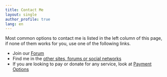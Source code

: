```yaml
---
title: Contact Me
layout: single
author_profile: true
lang: en
---
```

Most common options to contact me is listed in the left column of this page, if none of them works for you, use one of the following links.

* Join our [Forum](https://forum.omid.dev)
* Find me in the [other sites, forums or social networks](links)
* If you are looking to pay or donate for any service, look at [Payment Options](payment-options)

